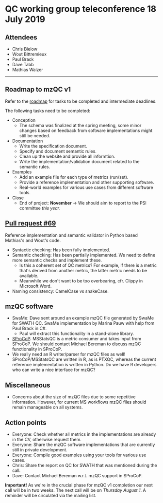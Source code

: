 # QC working group teleconference 18 July 2019

## Attendees

- Chris Bielow
- Wout Bittremieux
- Paul Brack
- Dave Tabb
- Mathias Walzer

---

## Roadmap to mzQC v1

Refer to the [roadmap](https://docs.google.com/spreadsheets/d/1929qzGTuXmIdUTHCqMuLhrYgUh0e6OIejX6fY38QHHU/edit#gid=0) for tasks to be completed and intermediate deadlines.

The following tasks need to be completed:

- Conception
    - The schema was finalized at the spring meeting, some minor changes based on feedback from software implementations might still be needed.
- Documentation
    - Write the specification document.
    - Specify and document semantic rules.
    - Clean up the website and provide all informtion.
    - Write the implementation/validation document related to the semantic rules.
- Examples
    - Add an example file for each type of metrics (run/set).
    - Provide a reference implementation and other supporting software.
    - Real-world examples for various use cases from different software tools.
- Close
    - End of project: **November** -> We should aim to report to the PSI committee _this year_.

## [Pull request #69](https://github.com/HUPO-PSI/mzQC/pull/69)

Reference implementation and semantic validator in Python based Mathias's and Wout's code.

- Syntactic checking: Has been fully implemented.
- Semantic checking: Has been partially implemented. We need to define more semantic checks and implement these.
    - Is this a coherent set of QC metrics? For example, if there is a metric that's derived from another metric, the latter metric needs to be available.
    - Meanwhile we don't want to be too overbearing, cfr. Clippy in Microsoft Word.
- Naming consistency: CamelCase vs snakeCase.

## mzQC software

- SwaMe: Dave sent around an example mzQC file generated by SwaMe for SWATH QC. SwaMe implementation by Marina Pauw with help from Paul Brack in C#.
    - Paul will extract this functionality in a stand-alone library.
- [SProCoP](https://skyline.ms/skyts/home/software/Skyline/tools/details.view?name=SProCoP): MSStatsQC is a metric consumer and takes input from SProCoP. We should contact Michael Bereman to discuss mzQC functionality in SProCoP.
- We really need an R writer/parser for mzQC files as well! SProCoP/MSStatsQC are written in R, as is PTXQC, whereas the current reference implementation is written in Python. Do we have R developers who can write a nice interface for mzQC?

## Miscellaneous

- Concerns about the size of mzQC files due to some repetitive information. However, for current MS workflows mzQC files should remain manageable on all systems.

## Action points

- Everyone: Check whether all metrics in the implementations are already in the CV, otherwise request them.
- Everyone: Share the mzQC software implementations that are currently still in private development.
- Everyone: Compile good examples using your tools for various use cases.
- Chris: Share the report on QC for SWATH that was mentioned during the call.
- Dave: Contact Michael Bereman w.r.t. mzQC support in SProCoP.

**Important!** As we're in the crucial phase for mzQC v1 completion our next call will be in two weeks. The next call will be on _Thursday August 1_. A reminder will be circulated via the mailing list.
